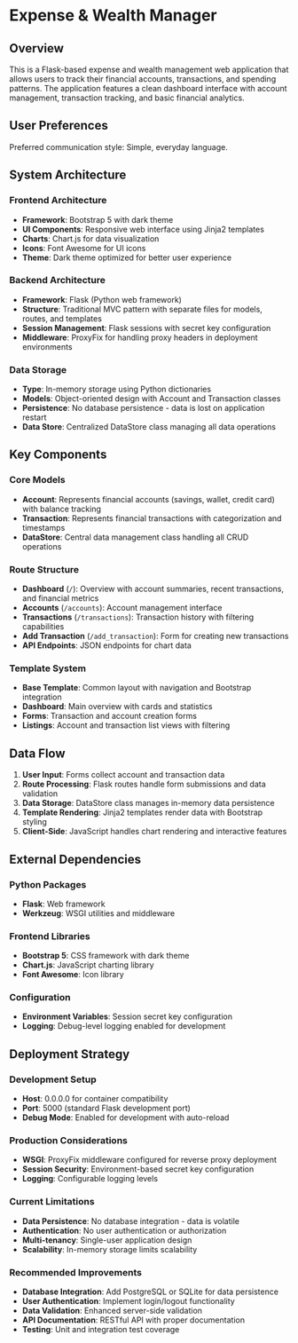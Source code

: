 # Expense & Wealth Manager

## Overview

This is a Flask-based expense and wealth management web application that allows users to track their financial accounts, transactions, and spending patterns. The application features a clean dashboard interface with account management, transaction tracking, and basic financial analytics.

## User Preferences

Preferred communication style: Simple, everyday language.

## System Architecture

### Frontend Architecture
- **Framework**: Bootstrap 5 with dark theme
- **UI Components**: Responsive web interface using Jinja2 templates
- **Charts**: Chart.js for data visualization
- **Icons**: Font Awesome for UI icons
- **Theme**: Dark theme optimized for better user experience

### Backend Architecture
- **Framework**: Flask (Python web framework)
- **Structure**: Traditional MVC pattern with separate files for models, routes, and templates
- **Session Management**: Flask sessions with secret key configuration
- **Middleware**: ProxyFix for handling proxy headers in deployment environments

### Data Storage
- **Type**: In-memory storage using Python dictionaries
- **Models**: Object-oriented design with Account and Transaction classes
- **Persistence**: No database persistence - data is lost on application restart
- **Data Store**: Centralized DataStore class managing all data operations

## Key Components

### Core Models
- **Account**: Represents financial accounts (savings, wallet, credit card) with balance tracking
- **Transaction**: Represents financial transactions with categorization and timestamps
- **DataStore**: Central data management class handling all CRUD operations

### Route Structure
- **Dashboard** (`/`): Overview with account summaries, recent transactions, and financial metrics
- **Accounts** (`/accounts`): Account management interface
- **Transactions** (`/transactions`): Transaction history with filtering capabilities
- **Add Transaction** (`/add_transaction`): Form for creating new transactions
- **API Endpoints**: JSON endpoints for chart data

### Template System
- **Base Template**: Common layout with navigation and Bootstrap integration
- **Dashboard**: Main overview with cards and statistics
- **Forms**: Transaction and account creation forms
- **Listings**: Account and transaction list views with filtering

## Data Flow

1. **User Input**: Forms collect account and transaction data
2. **Route Processing**: Flask routes handle form submissions and data validation
3. **Data Storage**: DataStore class manages in-memory data persistence
4. **Template Rendering**: Jinja2 templates render data with Bootstrap styling
5. **Client-Side**: JavaScript handles chart rendering and interactive features

## External Dependencies

### Python Packages
- **Flask**: Web framework
- **Werkzeug**: WSGI utilities and middleware

### Frontend Libraries
- **Bootstrap 5**: CSS framework with dark theme
- **Chart.js**: JavaScript charting library
- **Font Awesome**: Icon library

### Configuration
- **Environment Variables**: Session secret key configuration
- **Logging**: Debug-level logging enabled for development

## Deployment Strategy

### Development Setup
- **Host**: 0.0.0.0 for container compatibility
- **Port**: 5000 (standard Flask development port)
- **Debug Mode**: Enabled for development with auto-reload

### Production Considerations
- **WSGI**: ProxyFix middleware configured for reverse proxy deployment
- **Session Security**: Environment-based secret key configuration
- **Logging**: Configurable logging levels

### Current Limitations
- **Data Persistence**: No database integration - data is volatile
- **Authentication**: No user authentication or authorization
- **Multi-tenancy**: Single-user application design
- **Scalability**: In-memory storage limits scalability

### Recommended Improvements
- **Database Integration**: Add PostgreSQL or SQLite for data persistence
- **User Authentication**: Implement login/logout functionality
- **Data Validation**: Enhanced server-side validation
- **API Documentation**: RESTful API with proper documentation
- **Testing**: Unit and integration test coverage